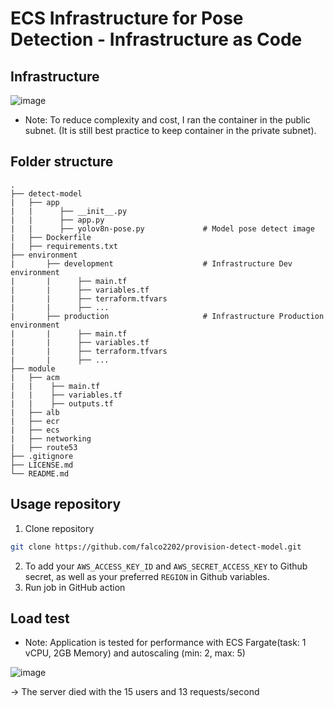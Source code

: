 # ECS Infrastructure for Pose Detection - Infrastructure as Code

## Infrastructure

![image](https://github.com/falco2202/ecs_infrastructure/assets/82159331/cd7fc5e4-eea5-4115-a83e-64c7fac16ebc)

- Note: To reduce complexity and cost, I ran the container in the public subnet. (It is still best practice to keep container in the private subnet).

## Folder structure 
```
.
├── detect-model
|   ├── app
|   |      ├── __init__.py
|   |      ├── app.py
|   |      ├── yolov8n-pose.py             # Model pose detect image
|   ├── Dockerfile
|   ├── requirements.txt          
├── environment
|       ├── development                    # Infrastructure Dev environment
|       |      ├── main.tf
|       |      ├── variables.tf
|       |      ├── terraform.tfvars
|       |      ├── ...
|       ├── production                     # Infrastructure Production environment     
|       |      ├── main.tf
|       |      ├── variables.tf
|       |      ├── terraform.tfvars
|       |      ├── ...             
├── module
|   ├── acm
|   |    ├── main.tf
|   |    ├── variables.tf
|   |    ├── outputs.tf
|   ├── alb
|   ├── ecr
|   ├── ecs
|   ├── networking
|   ├── route53                 
├── .gitignore                   
├── LICENSE.md
└── README.md

```

## Usage repository
1. Clone repository
```bash
git clone https://github.com/falco2202/provision-detect-model.git
```
2. To add your `AWS_ACCESS_KEY_ID` and `AWS_SECRET_ACCESS_KEY` to Github secret, as well as your preferred `REGION` in Github variables.
3. Run job in GitHub action

## Load test
* Note: Application is tested for performance with ECS Fargate(task: 1 vCPU, 2GB Memory) and autoscaling (min: 2, max: 5)

![image](https://github.com/falco2202/provision-detect-model/assets/82159331/dae6f5ab-5a68-4c19-97a7-7f0a4c4a8a30)

-> The server died with the 15 users and 13 requests/second


